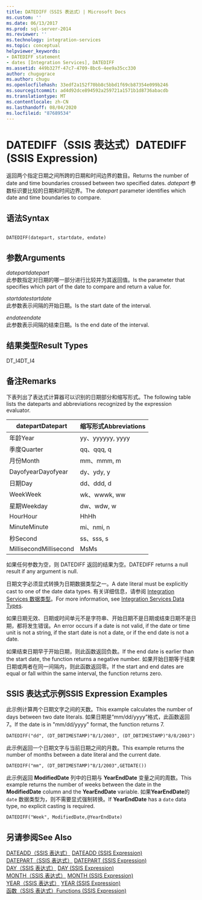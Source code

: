 ```yaml
---
title: DATEDIFF（SSIS 表达式）| Microsoft Docs
ms.custom: ''
ms.date: 06/13/2017
ms.prod: sql-server-2014
ms.reviewer: ''
ms.technology: integration-services
ms.topic: conceptual
helpviewer_keywords:
- DATEDIFF statement
- dates [Integration Services], DATEDIFF
ms.assetid: 449b327f-47c7-4709-8bc6-4ee9a35cc330
author: chugugrace
ms.author: chugu
ms.openlocfilehash: 33edf2a152f70bb8c5bbd1f69cb87354e099b246
ms.sourcegitcommit: ad4d92dce894592a259721a1571b1d8736abacdb
ms.translationtype: MT
ms.contentlocale: zh-CN
ms.lasthandoff: 08/04/2020
ms.locfileid: "87689534"
---
```

# <a name="datediff-ssis-expression"></a><span data-ttu-id="80e9b-102">DATEDIFF（SSIS 表达式）</span><span class="sxs-lookup"><span data-stu-id="80e9b-102">DATEDIFF (SSIS Expression)</span></span>
  <span data-ttu-id="80e9b-103">返回两个指定日期之间所跨的日期和时间边界的数目。</span><span class="sxs-lookup"><span data-stu-id="80e9b-103">Returns the number of date and time boundaries crossed between two specified dates.</span></span> <span data-ttu-id="80e9b-104">*datepart* 参数标识要比较的日期和时间边界。</span><span class="sxs-lookup"><span data-stu-id="80e9b-104">The *datepart* parameter identifies which date and time boundaries to compare.</span></span>  
  
## <a name="syntax"></a><span data-ttu-id="80e9b-105">语法</span><span class="sxs-lookup"><span data-stu-id="80e9b-105">Syntax</span></span>  
  
```  
  
DATEDIFF(datepart, startdate, endate)  
```  
  
## <a name="arguments"></a><span data-ttu-id="80e9b-106">参数</span><span class="sxs-lookup"><span data-stu-id="80e9b-106">Arguments</span></span>  
 <span data-ttu-id="80e9b-107">*datepart*</span><span class="sxs-lookup"><span data-stu-id="80e9b-107">*datepart*</span></span>  
 <span data-ttu-id="80e9b-108">此参数指定对日期的哪一部分进行比较并为其返回值。</span><span class="sxs-lookup"><span data-stu-id="80e9b-108">Is the parameter that specifies which part of the date to compare and return a value for.</span></span>  
  
 <span data-ttu-id="80e9b-109">*startdate*</span><span class="sxs-lookup"><span data-stu-id="80e9b-109">*startdate*</span></span>  
 <span data-ttu-id="80e9b-110">此参数表示间隔的开始日期。</span><span class="sxs-lookup"><span data-stu-id="80e9b-110">Is the start date of the interval.</span></span>  
  
 <span data-ttu-id="80e9b-111">*endate*</span><span class="sxs-lookup"><span data-stu-id="80e9b-111">*endate*</span></span>  
 <span data-ttu-id="80e9b-112">此参数表示间隔的结束日期。</span><span class="sxs-lookup"><span data-stu-id="80e9b-112">Is the end date of the interval.</span></span>  
  
## <a name="result-types"></a><span data-ttu-id="80e9b-113">结果类型</span><span class="sxs-lookup"><span data-stu-id="80e9b-113">Result Types</span></span>  
 <span data-ttu-id="80e9b-114">DT_I4</span><span class="sxs-lookup"><span data-stu-id="80e9b-114">DT_I4</span></span>  
  
## <a name="remarks"></a><span data-ttu-id="80e9b-115">备注</span><span class="sxs-lookup"><span data-stu-id="80e9b-115">Remarks</span></span>  
 <span data-ttu-id="80e9b-116">下表列出了表达式计算器可以识别的日期部分和缩写形式。</span><span class="sxs-lookup"><span data-stu-id="80e9b-116">The following table lists the dateparts and abbreviations recognized by the expression evaluator.</span></span>  
  
|<span data-ttu-id="80e9b-117">datepart</span><span class="sxs-lookup"><span data-stu-id="80e9b-117">Datepart</span></span>|<span data-ttu-id="80e9b-118">缩写形式</span><span class="sxs-lookup"><span data-stu-id="80e9b-118">Abbreviations</span></span>|  
|--------------|-------------------|  
|<span data-ttu-id="80e9b-119">年龄</span><span class="sxs-lookup"><span data-stu-id="80e9b-119">Year</span></span>|<span data-ttu-id="80e9b-120">yy、yyyy</span><span class="sxs-lookup"><span data-stu-id="80e9b-120">yy, yyyy</span></span>|  
|<span data-ttu-id="80e9b-121">季度</span><span class="sxs-lookup"><span data-stu-id="80e9b-121">Quarter</span></span>|<span data-ttu-id="80e9b-122">qq、q</span><span class="sxs-lookup"><span data-stu-id="80e9b-122">qq, q</span></span>|  
|<span data-ttu-id="80e9b-123">月份</span><span class="sxs-lookup"><span data-stu-id="80e9b-123">Month</span></span>|<span data-ttu-id="80e9b-124">mm、m</span><span class="sxs-lookup"><span data-stu-id="80e9b-124">mm, m</span></span>|  
|<span data-ttu-id="80e9b-125">Dayofyear</span><span class="sxs-lookup"><span data-stu-id="80e9b-125">Dayofyear</span></span>|<span data-ttu-id="80e9b-126">dy、y</span><span class="sxs-lookup"><span data-stu-id="80e9b-126">dy, y</span></span>|  
|<span data-ttu-id="80e9b-127">日期</span><span class="sxs-lookup"><span data-stu-id="80e9b-127">Day</span></span>|<span data-ttu-id="80e9b-128">dd、d</span><span class="sxs-lookup"><span data-stu-id="80e9b-128">dd, d</span></span>|  
|<span data-ttu-id="80e9b-129">Week</span><span class="sxs-lookup"><span data-stu-id="80e9b-129">Week</span></span>|<span data-ttu-id="80e9b-130">wk、ww</span><span class="sxs-lookup"><span data-stu-id="80e9b-130">wk, ww</span></span>|  
|<span data-ttu-id="80e9b-131">星期</span><span class="sxs-lookup"><span data-stu-id="80e9b-131">Weekday</span></span>|<span data-ttu-id="80e9b-132">dw、w</span><span class="sxs-lookup"><span data-stu-id="80e9b-132">dw, w</span></span>|  
|<span data-ttu-id="80e9b-133">Hour</span><span class="sxs-lookup"><span data-stu-id="80e9b-133">Hour</span></span>|<span data-ttu-id="80e9b-134">Hh</span><span class="sxs-lookup"><span data-stu-id="80e9b-134">Hh</span></span>|  
|<span data-ttu-id="80e9b-135">Minute</span><span class="sxs-lookup"><span data-stu-id="80e9b-135">Minute</span></span>|<span data-ttu-id="80e9b-136">mi、n</span><span class="sxs-lookup"><span data-stu-id="80e9b-136">mi, n</span></span>|  
|<span data-ttu-id="80e9b-137">秒</span><span class="sxs-lookup"><span data-stu-id="80e9b-137">Second</span></span>|<span data-ttu-id="80e9b-138">ss、s</span><span class="sxs-lookup"><span data-stu-id="80e9b-138">ss, s</span></span>|  
|<span data-ttu-id="80e9b-139">Millisecond</span><span class="sxs-lookup"><span data-stu-id="80e9b-139">Millisecond</span></span>|<span data-ttu-id="80e9b-140">Ms</span><span class="sxs-lookup"><span data-stu-id="80e9b-140">Ms</span></span>|  
  
 <span data-ttu-id="80e9b-141">如果任何参数为空，则 DATEDIFF 返回的结果为空。</span><span class="sxs-lookup"><span data-stu-id="80e9b-141">DATEDIFF returns a null result if any argument is null.</span></span>  
  
 <span data-ttu-id="80e9b-142">日期文字必须显式转换为日期数据类型之一。</span><span class="sxs-lookup"><span data-stu-id="80e9b-142">A date literal must be explicitly cast to one of the date data types.</span></span> <span data-ttu-id="80e9b-143">有关详细信息，请参阅 [Integration Services 数据类型](../data-flow/integration-services-data-types.md)。</span><span class="sxs-lookup"><span data-stu-id="80e9b-143">For more information, see [Integration Services Data Types](../data-flow/integration-services-data-types.md).</span></span>  
  
 <span data-ttu-id="80e9b-144">如果日期无效、日期或时间单元不是字符串、开始日期不是日期或结束日期不是日期，都将发生错误。</span><span class="sxs-lookup"><span data-stu-id="80e9b-144">An error occurs if a date is not valid, if the date or time unit is not a string, if the start date is not a date, or if the end date is not a date.</span></span>  
  
 <span data-ttu-id="80e9b-145">如果结束日期早于开始日期，则此函数返回负数。</span><span class="sxs-lookup"><span data-stu-id="80e9b-145">If the end date is earlier than the start date, the function returns a negative number.</span></span> <span data-ttu-id="80e9b-146">如果开始日期等于结束日期或两者在同一间隔内，则此函数返回零。</span><span class="sxs-lookup"><span data-stu-id="80e9b-146">If the start and end dates are equal or fall within the same interval, the function returns zero.</span></span>  
  
## <a name="ssis-expression-examples"></a><span data-ttu-id="80e9b-147">SSIS 表达式示例</span><span class="sxs-lookup"><span data-stu-id="80e9b-147">SSIS Expression Examples</span></span>  
 <span data-ttu-id="80e9b-148">此示例计算两个日期文字之间的天数。</span><span class="sxs-lookup"><span data-stu-id="80e9b-148">This example calculates the number of days between two date literals.</span></span> <span data-ttu-id="80e9b-149">如果日期是“mm/dd/yyyy”格式，此函数返回 7。</span><span class="sxs-lookup"><span data-stu-id="80e9b-149">If the date is in "mm/dd/yyyy" format, the function returns 7.</span></span>  
  
```  
DATEDIFF("dd", (DT_DBTIMESTAMP)"8/1/2003", (DT_DBTIMESTAMP)"8/8/2003")  
```  
  
 <span data-ttu-id="80e9b-150">此示例返回一个日期文字与当前日期之间的月数。</span><span class="sxs-lookup"><span data-stu-id="80e9b-150">This example returns the number of months between a date literal and the current date.</span></span>  
  
```  
DATEDIFF("mm", (DT_DBTIMESTAMP)"8/1/2003",GETDATE())  
```  
  
 <span data-ttu-id="80e9b-151">此示例返回 **ModifiedDate** 列中的日期与 **YearEndDate** 变量之间的周数。</span><span class="sxs-lookup"><span data-stu-id="80e9b-151">This example returns the number of weeks between the date in the **ModifiedDate** column and the **YearEndDate** variable.</span></span> <span data-ttu-id="80e9b-152">如果**YearEndDate**的 `date` 数据类型为，则不需要显式强制转换。</span><span class="sxs-lookup"><span data-stu-id="80e9b-152">If **YearEndDate** has a `date` data type, no explicit casting is required.</span></span>  
  
```  
DATEDIFF("Week", ModifiedDate,@YearEndDate)  
```  
  
## <a name="see-also"></a><span data-ttu-id="80e9b-153">另请参阅</span><span class="sxs-lookup"><span data-stu-id="80e9b-153">See Also</span></span>  
 <span data-ttu-id="80e9b-154">[DATEADD（SSIS 表达式）](dateadd-ssis-expression.md) </span><span class="sxs-lookup"><span data-stu-id="80e9b-154">[DATEADD &#40;SSIS Expression&#41;](dateadd-ssis-expression.md) </span></span>  
 <span data-ttu-id="80e9b-155">[DATEPART（SSIS 表达式）](datepart-ssis-expression.md) </span><span class="sxs-lookup"><span data-stu-id="80e9b-155">[DATEPART &#40;SSIS Expression&#41;](datepart-ssis-expression.md) </span></span>  
 <span data-ttu-id="80e9b-156">[DAY（SSIS 表达式）](day-ssis-expression.md) </span><span class="sxs-lookup"><span data-stu-id="80e9b-156">[DAY &#40;SSIS Expression&#41;](day-ssis-expression.md) </span></span>  
 <span data-ttu-id="80e9b-157">[MONTH（SSIS 表达式）](month-ssis-expression.md) </span><span class="sxs-lookup"><span data-stu-id="80e9b-157">[MONTH &#40;SSIS Expression&#41;](month-ssis-expression.md) </span></span>  
 <span data-ttu-id="80e9b-158">[YEAR（SSIS 表达式）](year-ssis-expression.md) </span><span class="sxs-lookup"><span data-stu-id="80e9b-158">[YEAR &#40;SSIS Expression&#41;](year-ssis-expression.md) </span></span>  
 [<span data-ttu-id="80e9b-159">函数（SSIS 表达式）</span><span class="sxs-lookup"><span data-stu-id="80e9b-159">Functions &#40;SSIS Expression&#41;</span></span>](functions-ssis-expression.md)  
  
  
